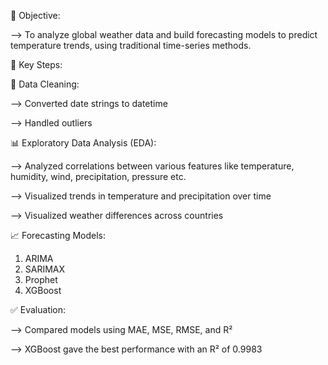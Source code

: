 📌 Objective:

--> To analyze global weather data and build forecasting models to predict temperature trends, using traditional time-series methods.

📌 Key Steps:

🧹 Data Cleaning:

--> Converted date strings to datetime

--> Handled outliers

📊 Exploratory Data Analysis (EDA):

--> Analyzed correlations between various features like temperature, humidity, wind, precipitation, pressure etc.

--> Visualized trends in temperature and precipitation over time

--> Visualized weather differences across countries

📈 Forecasting Models:

1. ARIMA
2. SARIMAX
3. Prophet
4. XGBoost

✅ Evaluation:

--> Compared models using MAE, MSE, RMSE, and R²

--> XGBoost gave the best performance with an R² of 0.9983

